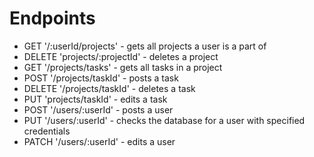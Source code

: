 # Endpoints

* GET '/:userId/projects' - gets all projects a user is a part of
* DELETE 'projects/:projectId' - deletes a project
* GET '/projects/tasks' - gets all tasks in a project
* POST '/projects/taskId' - posts a task
* DELETE '/projects/taskId' - deletes a task
* PUT 'projects/taskId' - edits a task
* POST '/users/:userId' - posts a user
* PUT '/users/:userId' - checks the database for a user with specified credentials
* PATCH '/users/:userId' - edits a user
  